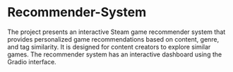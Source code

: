 # Recommender-System
The project presents an interactive Steam game recommender system that provides personalized game recommendations based on content, genre, and tag similarity. It is designed for content creators to explore similar games. The recommender system has an interactive dashboard using the Gradio interface.
